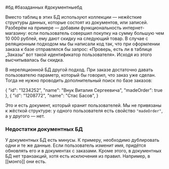 #бд #базаданных #документныебд

Вместо таблиц в этих БД используют коллекции — нежёсткие структуры данных, которые состоят из документов, или записей. Разберём на примере — добавим функциональность интернет-магазину: если пользователь совершил покупку на сумму большую чем 10 000 рублей, ему дают скидку на следующий товар.
В случае с реляционным подходом мы бы написали код так, что при оформлении заказа к базе отправлялся бы запрос: «Проверь, есть ли в таблице „Заказы“ вот такой идентификатор пользователя». Исходя из этого высчитывалась бы скидка.

В нереляционной БД другой подход. При заказе достаточно давать пользователю параметр, который бы говорил, что заказ уже сделан. Тогда не нужно проводить дополнительный поиск по базе заказов:

{
    "id": "1234252",
    "name": "Внук Виталия Сергеевича",
    "madeOrder": true
},
{
    "id": "1208772",
    "name": "Стас Басов",
} 

Это и есть документ, который хранит пользователей. Мы не привязаны к жёсткой структуре: у одного пользователя есть свойство `"madeOrder"`, а у другого — нет.


### Недостатки документных БД

У документных БД есть минусы. К примеру, необходимо дублировать одни и те же данные. Если пользователь изменит имя, придётся обновлять его и в документах с заказами. Кроме этого, в документных БД нет транзакций, хотя есть исключения из правил. Например, в [[монго]] они есть.